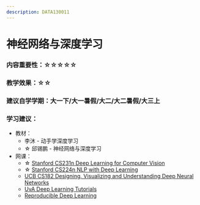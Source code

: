 ```yaml
---
description: DATA130011
---
```


# 神经网络与深度学习

### 内容重要性：☆☆☆☆☆

### 教学效果：☆☆

### 建议自学学期：大一下/大一暑假/大二/大二暑假/大三上

### 学习建议：

* 教材：
  * 李沐 - 动手学深度学习
  * ☆ 邱锡鹏 - 神经网络与深度学习
* 网课：
  * ☆ [Stanford CS231n Deep Learning for Computer Vision](https://csdiy.wiki/%E6%B7%B1%E5%BA%A6%E5%AD%A6%E4%B9%A0/CS231/)
  * ☆ [Stanford CS224n NLP with Deep Learning](https://csdiy.wiki/%E6%B7%B1%E5%BA%A6%E5%AD%A6%E4%B9%A0/CS224n/)
  * [UCB CS182 Designing, Visualizing and Understanding Deep Neural Networks](https://www.bilibili.com/video/BV1PK4y1U751)
  * [UvA Deep Learning Tutorials](https://uvadlc-notebooks.readthedocs.io/en/latest/index.html)
  * [Reproducible Deep Learning](https://www.sscardapane.it/teaching/reproducibledl/)

